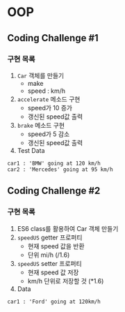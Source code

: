# OOP

## Coding Challenge #1

### 구현 목록

1. `Car` 객체를 만들기
   - make
   - speed : km/h
2. `accelerate` 메소드 구현
   - speed가 10 증가
   - 갱신된 speed값 출력
3. `brake` 메소드 구현
   - speed가 5 감소
   - 갱신된 speed값 출력
4. Test Data

```
car1 : 'BMW' going at 120 km/h
car2 : 'Mercedes' going at 95 km/h
```

## Coding Challenge #2

### 구현 목록

1. ES6 class를 활용하여 Car 객체 만들기
2. `speedUS` getter 프로퍼티
   - 현재 speed 값을 반환
   - 단위 mi/h (/1.6)
3. `speedUS` setter 프로퍼티
   - 현재 speed 값 저장
   - km/h 단위로 저장할 것 (\*1.6)
4. Data

```
car1 : 'Ford' going at 120km/h
```
